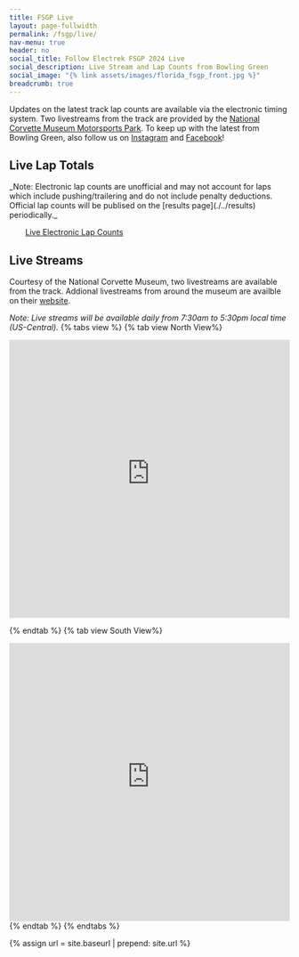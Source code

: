 ```yaml
---
title: FSGP Live
layout: page-fullwidth
permalink: /fsgp/live/
nav-menu: true
header: no
social_title: Follow Electrek FSGP 2024 Live
social_description: Live Stream and Lap Counts from Bowling Green
social_image: "{% link assets/images/florida_fsgp_front.jpg %}"
breadcrumb: true
---
```

<style>
.stream-contain {
    position: relative;
    margin: auto;
    height: 500px;
    width: 100%;
}
@media only screen and (max-width: 768px) {
    .stream-contain {
        height: 250px;
    }
}
</style>
Updates on the latest track lap counts are available via the electronic timing system. Two livestreams from the track are provided by the [National Corvette Museum Motorsports Park](../track). To keep up with the latest from Bowling Green, also follow us on [Instagram](https://www.instagram.com/americansolarchallenge/) and [Facebook](https://www.facebook.com/AmericanSolarChallenge/)!

<h2> Live Lap Totals </h2>
_Note: Electronic lap counts are unofficial and may not account for laps which include pushing/trailering and do not include penalty deductions. Official lap counts will be publised on the [results page](./../results) periodically._

<ul class="actions">
<a href="https://www.race-monitor.com/Live/Race/146228" class="button special" style="margin:5px">Live Electronic Lap Counts</a>
</ul>





<h2>Live Streams</h2>

Courtesy of the National Corvette Museum, two livestreams are available from the track. Addional livestreams from around the museum are availble on their [website](https://www.corvettemuseum.org/live-stream/).

_Note: Live streams will be available daily from 7:30am to 5:30pm local time (US-Central)._
{% tabs view %}
{% tab view North View%}
<div class="stream-contain">
<iframe style="height: 100%; top: 0px; width: 100%; left: 0px; opacity: 1; visibility: visible;" src="https://console.rhombussystems.com/share/live/KYwr7VG7Rxmzyx9sXN2s9Q" frameborder="0" allowfullscreen="allowfullscreen"></iframe>
</div>

{% endtab %}
{% tab view South View%}
<div class="stream-contain">
<iframe style="height: 100%; top: 0px; width: 100%; left: 0px; opacity: 1; visibility: visible;" src="https://console.rhombussystems.com/share/live/qfulbFnXRlW5nXeV8QArFw" frameborder="0" allowfullscreen="allowfullscreen"></iframe>
</div>
{% endtab %}
{% endtabs %}

{% assign url = site.baseurl | prepend: site.url %}
<link rel="stylesheet" href="{{ url }}/assets/css/tabs.css">
<script src="{{ url }}/assets/js/tabs.js"></script>
<script> jekyllTabs.init({
});
</script>
